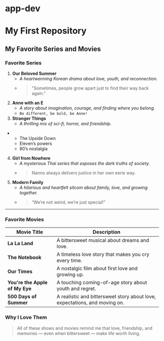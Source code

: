 # app-dev
# My First Repository
## My Favorite Series and Movies

  ### Favorite Series
 1. **Our Beloved Summer**
     -  *A heartwarming Korean drama about love, youth, and reconnection.*
     -  > "Sometimes, people grow apart just to find their way back again."
 2. **Anne with an E**
     - *A story about imagination, courage, and finding where you belong.*
     - `Be different, be bold, be Anne!`
 3.  **Stranger Things**
     - *A thrilling mix of sci-fi, horror, and friendship.*
   - - The Upside Down 
     - Eleven’s powers 
     - 80’s nostalgia
 4. **Girl from Nowhere**
     - *A mysterious Thai series that exposes the dark truths of society.*
     - > Nanno always delivers justice in her own eerie way.
 5. **Modern Family**
     - *A hilarious and heartfelt sitcom about family, love, and growing together.*
     - > “We’re not weird, we’re just special!”
       
---

### Favorite Movies
| Movie Title | Description |
|--------------|--------------|
| **La La Land** | A bittersweet musical about dreams and love. |
| **The Notebook** | A timeless love story that makes you cry every time. |
| **Our Times** | A nostalgic film about first love and growing up. |
| **You're the Apple of My Eye** | A touching coming-of-age story about youth and regret. |
| **500 Days of Summer** | A realistic and bittersweet story about love, expectations, and moving on. |

### Why I Love Them
> All of these shows and movies remind me that love, friendship, and memories — even when bittersweet — make life worth living. 

  [^1]: My comfort shows keep me inspired and emotionally recharged.  
